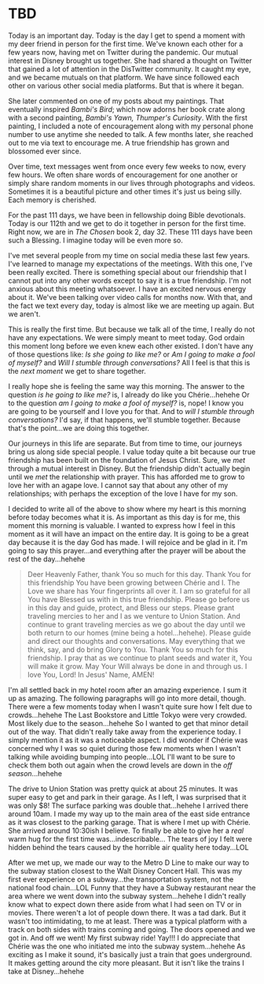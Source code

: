 # TBD

Today is an important day. Today is the day I get to spend a moment with my deer friend in person for the first time. We've known each other for a few years now, having met on Twitter during the pandemic. Our mutual interest in Disney brought us together. She had shared a thought on Twitter that gained a lot of attention in the DisTwitter community. It caught my eye, and we became mutuals on that platform. We have since followed each other on various other social media platforms. But that is where it began.

She later commented on one of my posts about my paintings. That eventually inspired *Bambi's Bird*; which now adorns her book crate along with a second painting, *Bambi's Yawn, Thumper's Curiosity*. With the first painting, I included a note of encouragement along with my personal phone number to use anytime she needed to talk. A few months later, she reached out to me via text to encourage me. A true friendship has grown and blossomed ever since.

Over time, text messages went from once every few weeks to now, every few hours. We often share words of encouragement for one another or simply share random moments in our lives through photographs and videos. Sometimes it is a beautiful picture and other times it's just us being silly. Each memory is cherished.

For the past 111 days, we have been in fellowship doing Bible devotionals. Today is our 112th and we get to do it together in person for the first time. Right now, we are in *The Chosen* book 2, day 32. These 111 days have been such a Blessing. I imagine today will be even more so.

I've met several people from my time on social media these last few years. I've learned to manage my expectations of the meetings. With this one, I've been really excited. There is something special about our friendship that I cannot put into any other words except to say it is a true friendship. I'm not anxious about this meeting whatsoever. I have an excited nervous energy about it. We've been talking over video calls for months now. With that, and the fact we text every day, today is almost like we are meeting up again. But we aren't.

This is really the first time. But because we talk all of the time, I really do not have any expectations. We were simply meant to meet today. God ordain this moment long before we even knew each other existed. I don't have any of those questions like: *Is she going to like me?* or *Am I going to make a fool of myself?* and *Will I stumble through conversations?* All I feel is that this is the *next moment* we get to share together.

I really hope she is feeling the same way this morning. The answer to the question *is he going to like me?* is, I already do like you Chérie...hehehe Or to the question *am I going to make a fool of myself?* is, nope! I know you are going to be yourself and I love you for that. And to *will I stumble through conversations?* I'd say, if that happens, we'll stumble together. Because that's the point...we are doing this together.

Our journeys in this life are separate. But from time to time, our journeys bring us along side special people. I value today quite a bit because our true friendship has been built on the foundation of Jesus Christ. Sure, we *met* through a mutual interest in Disney. But the friendship didn't actually begin until we *met* the relationship with prayer. This has afforded me to grow to love her with an agape love. I cannot say that about any other of my relationships; with perhaps the exception of the love I have for my son.

I decided to write all of the above to show where my heart is this morning before today becomes what it is. As important as this day is for me, this moment this morning is valuable. I wanted to express how I feel in this moment as it will have an impact on the entire day. It is going to be a great day because it is the day God has made. I will rejoice and be glad in it. I'm going to say this prayer...and everything after the prayer will be about the rest of the day...hehehe

> Deer Heavenly Father, thank You so much for this day. Thank You for this friendship You have been growing between Chérie and I. The Love we share has Your fingerprints all over it. I am so grateful for all You have Blessed us with in this true friendship. Please go before us in this day and guide, protect, and Bless our steps. Please grant traveling mercies to her and I as we venture to Union Station. And continue to grant traveling mercies as we go about the day until we both return to our homes (mine being a hotel...hehehe). Please guide and direct our thoughts and conversations. May everything that we think, say, and do bring Glory to You. Thank You so much for this friendship. I pray that as we continue to plant seeds and water it, You will make it grow. May Your Will always be done in and through us. I love You, Lord! In Jesus' Name, AMEN!

I'm all settled back in my hotel room after an amazing experience. I sum it up as amazing. The following paragraphs will go into more detail, though. There were a few moments today when I wasn't quite sure how I felt due to crowds...hehehe The Last Bookstore and Little Tokyo were very crowded. Most likely due to the season...hehehe So I wanted to get that minor detail out of the way. That didn't really take away from the experience today. I simply mention it as it was a noticeable aspect. I did wonder if Chérie was concerned why I was so quiet during those few moments when I wasn't talking while avoiding bumping into people...LOL I'll want to be sure to check them both out again when the crowd levels are down in the *off season*...hehehe

The drive to Union Station was pretty quick at about 25 minutes. It was super easy to get and park in their garage. As I left, I was surprised that it was only $8! The surface parking was double that...hehehe I arrived there around 10am. I made my way up to the main area of the east side entrance as it was closest to the parking garage. That is where I met up with Chérie. She arrived around 10:30ish I believe. To finally be able to give her a *real* warm hug for the first time was...indescribable... The tears of joy I felt were hidden behind the tears caused by the horrible air quality here today...LOL

After we met up, we made our way to the Metro D Line to make our way to the subway station closest to the Walt Disney Concert Hall. This was my first ever experience on a subway...the transportation system, not the national food chain...LOL Funny that they have a Subway restaurant near the area where we went down into the subway system...hehehe I didn't really know what to expect down there aside from what I had seen on TV or in movies. There weren't a lot of people down there. It was a tad dark. But it wasn't too intimidating, to me at least. There was a typical platform with a track on both sides with trains coming and going. The doors opened and we got in. And off we went! My first subway ride! Yay!!! I do appreciate that Chérie was the one who initiated me into the subway system...hehehe As exciting as I make it sound, it's basically just a train that goes underground. It makes getting around the city more pleasant. But it isn't like the trains I take at Disney...hehehe

